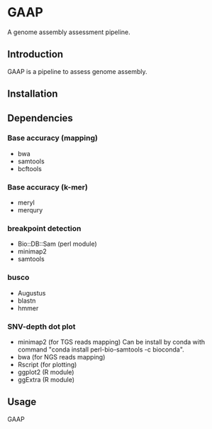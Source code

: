 # GAAP
A genome assembly assessment pipeline.

## Introduction

GAAP is a pipeline to assess genome assembly. 

## Installation


## Dependencies

### Base accuracy (mapping)

* bwa
* samtools 
* bcftools

### Base accuracy (k-mer)

* meryl
* merqury

### breakpoint detection

* Bio::DB::Sam (perl module)
* minimap2
* samtools 

### busco

* Augustus
* blastn
* hmmer

### SNV-depth dot plot

* minimap2 (for TGS reads mapping)
	Can be install by conda with command "conda install perl-bio-samtools -c bioconda".
* bwa (for NGS reads mapping)
* Rscript (for plotting)
* ggplot2 (R module)
* ggExtra (R module)

## Usage

GAAP

